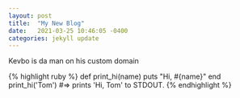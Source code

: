 ```yaml
---
layout: post
title:  "My New Blog"
date:   2021-03-25 10:46:05 -0400
categories: jekyll update
---
```


Kevbo is da man on his custom domain



{% highlight ruby %}
def print_hi(name)
  puts "Hi, #{name}"
end
print_hi('Tom')
#=> prints 'Hi, Tom' to STDOUT.
{% endhighlight %}